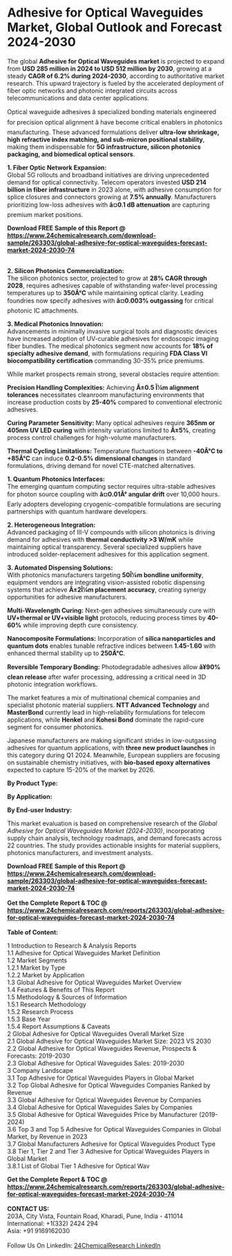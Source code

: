 <h1>Adhesive for Optical Waveguides Market, Global Outlook and Forecast 2024-2030</h1><p>The global <strong>Adhesive for Optical Waveguides market</strong> is projected to expand from <strong>USD 285 million in 2024 to USD 512 million by 2030</strong>, growing at a steady <strong>CAGR of 6.2% during 2024-2030</strong>, according to authoritative market research. This upward trajectory is fueled by the accelerated deployment of fiber optic networks and photonic integrated circuits across telecommunications and data center applications.</p><p>Optical waveguide adhesives â specialized bonding materials engineered for precision optical alignment â have become critical enablers in photonics manufacturing. These advanced formulations deliver <strong>ultra-low shrinkage, high refractive index matching, and sub-micron positional stability</strong>, making them indispensable for <strong>5G infrastructure, silicon photonics packaging, and biomedical optical sensors</strong>.</p><p><strong>1. Fiber Optic Network Expansion:</strong><br>
Global 5G rollouts and broadband initiatives are driving unprecedented demand for optical connectivity. Telecom operators invested <strong>USD 214 billion in fiber infrastructure</strong> in 2023 alone, with adhesive consumption for splice closures and connectors growing at <strong>7.5% annually</strong>. Manufacturers prioritizing low-loss adhesives with <strong>â¤0.1 dB attenuation</strong> are capturing premium market positions.</p><div><b>Download FREE Sample of this Report @ 
            <a href="https://www.24chemicalresearch.com/download-sample/263303/global-adhesive-for-optical-waveguides-forecast-market-2024-2030-74">
            https://www.24chemicalresearch.com/download-sample/263303/global-adhesive-for-optical-waveguides-forecast-market-2024-2030-74</a></b></div><br><p><strong>2. Silicon Photonics Commercialization:</strong><br>
The silicon photonics sector, projected to grow at <strong>28% CAGR through 2028</strong>, requires adhesives capable of withstanding wafer-level processing temperatures up to <strong>350Â°C</strong> while maintaining optical clarity. Leading foundries now specify adhesives with <strong>â¤0.003% outgassing</strong> for critical photonic IC attachments.</p><p><strong>3. Medical Photonics Innovation:</strong><br>
Advancements in minimally invasive surgical tools and diagnostic devices have increased adoption of UV-curable adhesives for endoscopic imaging fiber bundles. The medical photonics segment now accounts for <strong>18% of specialty adhesive demand</strong>, with formulations requiring <strong>FDA Class VI biocompatibility certification</strong> commanding 30-35% price premiums.</p><p>While market prospects remain strong, several obstacles require attention:</p><p><strong>Precision Handling Complexities:</strong> Achieving <strong>Â±0.5 Î¼m alignment tolerances</strong> necessitates cleanroom manufacturing environments that increase production costs by <strong>25-40%</strong> compared to conventional electronic adhesives.</p><p><strong>Curing Parameter Sensitivity:</strong> Many optical adhesives require <strong>365nm or 405nm UV LED curing</strong> with intensity variations limited to <strong>Â±5%</strong>, creating process control challenges for high-volume manufacturers.</p><p><strong>Thermal Cycling Limitations:</strong> Temperature fluctuations between <strong>-40Â°C to +85Â°C</strong> can induce <strong>0.2-0.5% dimensional changes</strong> in standard formulations, driving demand for novel CTE-matched alternatives.</p><p><strong>1. Quantum Photonics Interfaces:</strong><br>
The emerging quantum computing sector requires ultra-stable adhesives for photon source coupling with <strong>â¤0.01Â° angular drift</strong> over 10,000 hours. Early adopters developing cryogenic-compatible formulations are securing partnerships with quantum hardware developers.</p><p><strong>2. Heterogeneous Integration:</strong><br>
Advanced packaging of III-V compounds with silicon photonics is driving demand for adhesives with <strong>thermal conductivity &gt;3 W/mK</strong> while maintaining optical transparency. Several specialized suppliers have introduced solder-replacement adhesives for this application segment.</p><p><strong>3. Automated Dispensing Solutions:</strong><br>
With photonics manufacturers targeting <strong>50Î¼m bondline uniformity</strong>, equipment vendors are integrating vision-assisted robotic dispensing systems that achieve <strong>Â±2Î¼m placement accuracy</strong>, creating synergy opportunities for adhesive manufacturers.</p><p><strong>Multi-Wavelength Curing:</strong> Next-gen adhesives simultaneously cure with <strong>UV+thermal or UV+visible light</strong> protocols, reducing process times by <strong>40-60%</strong> while improving depth cure consistency.</p><p><strong>Nanocomposite Formulations:</strong> Incorporation of <strong>silica nanoparticles and quantum dots</strong> enables tunable refractive indices between <strong>1.45-1.60</strong> with enhanced thermal stability up to <strong>250Â°C</strong>.</p><p><strong>Reversible Temporary Bonding:</strong> Photodegradable adhesives allow <strong>â¥90% clean release</strong> after wafer processing, addressing a critical need in 3D photonic integration workflows.</p><p>The market features a mix of multinational chemical companies and specialist photonic material suppliers. <strong>NTT Advanced Technology</strong> and <strong>MasterBond</strong> currently lead in high-reliability formulations for telecom applications, while <strong>Henkel</strong> and <strong>Kohesi Bond</strong> dominate the rapid-cure segment for consumer photonics.</p><p>Japanese manufacturers are making significant strides in low-outgassing adhesives for quantum applications, with <strong>three new product launches</strong> in this category during Q1 2024. Meanwhile, European suppliers are focusing on sustainable chemistry initiatives, with <strong>bio-based epoxy alternatives</strong> expected to capture 15-20% of the market by 2026.</p><p><strong>By Product Type:</strong></p><p><strong>By Application:</strong></p><p><strong>By End-user Industry:</strong></p><p>This market evaluation is based on comprehensive research of the <em>Global Adhesive for Optical Waveguides Market (2024-2030)</em>, incorporating supply chain analysis, technology roadmaps, and demand forecasts across 22 countries. The study provides actionable insights for material suppliers, photonics manufacturers, and investment analysts.</p><div><b>Download FREE Sample of this Report @ 
            <a href="https://www.24chemicalresearch.com/download-sample/263303/global-adhesive-for-optical-waveguides-forecast-market-2024-2030-74">
            https://www.24chemicalresearch.com/download-sample/263303/global-adhesive-for-optical-waveguides-forecast-market-2024-2030-74</a></b></div><br><div><b>Get the Complete Report & TOC @ 
            <a href="https://www.24chemicalresearch.com/reports/263303/global-adhesive-for-optical-waveguides-forecast-market-2024-2030-74">
            https://www.24chemicalresearch.com/reports/263303/global-adhesive-for-optical-waveguides-forecast-market-2024-2030-74</a></b></div><br>
            <b>Table of Content:</b><p>1 Introduction to Research & Analysis Reports<br />
    1.1 Adhesive for Optical Waveguides Market Definition<br />
    1.2 Market Segments<br />
        1.2.1 Market by Type<br />
        1.2.2 Market by Application<br />
    1.3 Global Adhesive for Optical Waveguides Market Overview<br />
    1.4 Features & Benefits of This Report<br />
    1.5 Methodology & Sources of Information<br />
        1.5.1 Research Methodology<br />
        1.5.2 Research Process<br />
        1.5.3 Base Year<br />
        1.5.4 Report Assumptions & Caveats<br />
2 Global Adhesive for Optical Waveguides Overall Market Size<br />
    2.1 Global Adhesive for Optical Waveguides Market Size: 2023 VS 2030<br />
    2.2 Global Adhesive for Optical Waveguides Revenue, Prospects & Forecasts: 2019-2030<br />
    2.3 Global Adhesive for Optical Waveguides Sales: 2019-2030<br />
3 Company Landscape<br />
    3.1 Top Adhesive for Optical Waveguides Players in Global Market<br />
    3.2 Top Global Adhesive for Optical Waveguides Companies Ranked by Revenue<br />
    3.3 Global Adhesive for Optical Waveguides Revenue by Companies<br />
    3.4 Global Adhesive for Optical Waveguides Sales by Companies<br />
    3.5 Global Adhesive for Optical Waveguides Price by Manufacturer (2019-2024)<br />
    3.6 Top 3 and Top 5 Adhesive for Optical Waveguides Companies in Global Market, by Revenue in 2023<br />
    3.7 Global Manufacturers Adhesive for Optical Waveguides Product Type<br />
    3.8 Tier 1, Tier 2 and Tier 3 Adhesive for Optical Waveguides Players in Global Market<br />
        3.8.1 List of Global Tier 1 Adhesive for Optical Wav</p><div><b>Get the Complete Report & TOC @ 
            <a href="https://www.24chemicalresearch.com/reports/263303/global-adhesive-for-optical-waveguides-forecast-market-2024-2030-74">
            https://www.24chemicalresearch.com/reports/263303/global-adhesive-for-optical-waveguides-forecast-market-2024-2030-74</a></b></div><br><b>CONTACT US:</b><br>
            203A, City Vista, Fountain Road, Kharadi, Pune, India - 411014<br>
            International: +1(332) 2424 294<br>
            Asia: +91 9169162030 <br><br>
            Follow Us On LinkedIn: <a href="https://www.linkedin.com/company/24chemicalresearch/">24ChemicalResearch LinkedIn</a>